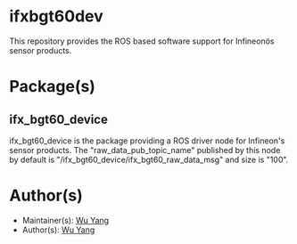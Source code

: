 # ifxbgt60dev
This repository provides the ROS based software support for Infineonös sensor products.

# Package(s)
## ifx_bgt60_device 
ifx_bgt60_device is the package providing a ROS driver node for Infineon's sensor products.
The "raw_data_pub_topic_name" published by this node by default is "/ifx_bgt60_device/ifx_bgt60_raw_data_msg" and size is "100". 

# Author(s)
* Maintainer(s): [Wu Yang](Yang.Wu@infineon.com)
* Author(s): [Wu Yang](Yang.Wu@infineon.com)


